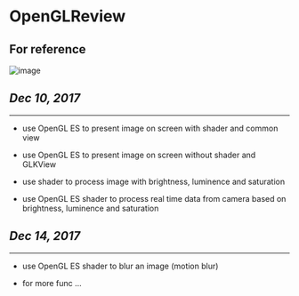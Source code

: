 # OpenGLReview

## For reference ##

![image](https://github.com/DribsAndDrabs1129/OpenGLReview/blob/master/screenshot/test.gif?2)

## *Dec 10, 2017* ##

---

- use OpenGL ES to present image on screen with shader and common view

- use OpenGL ES to present image on screen without shader and GLKView 

- use shader to process image with brightness, luminence and saturation

- use OpenGL ES shader to process real time data from camera based on brightness, luminence and saturation

## *Dec 14, 2017* ##

---

- use OpenGL ES shader to blur an image (motion blur)

- for more func ...

